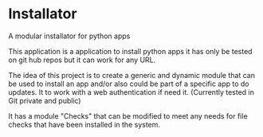 # Installator
A modular installator for python apps

This application is a application to install python apps it has only be tested on git hub repos but it can work for any URL.

The idea of this project is to create a generic and dynamic module that can be used to install an app and/or also could be part of a specific app to do updates.
It to work with a web authentication if need it. (Currently tested in Git private and public)

It has a module "Checks" that can be modified to meet any needs for file checks that have been installed in the system.
